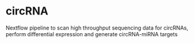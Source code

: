 # circRNA
Nextflow pipeline to scan high throughput sequencing data for circRNAs, perform differential expression and generate circRNA-miRNA targets
